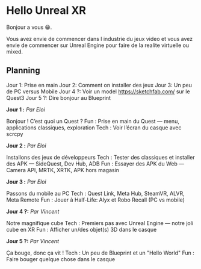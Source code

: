 # Hello Unreal XR

Bonjour a vous 😁.

Vous avez envie de commencer dans l industrie du jeux video et vous avez envie de commencer sur Unreal Engine pour faire de la realite virtuelle ou mixed.


## Planning

Jour 1: Prise en main
Jour 2: Comment on installer des jeux 
Jour 3: Un peu de PC versus Mobile
Jour 4 ?: Voir un model https://sketchfab.com/ sur le Quest3
Jour 5 ?: Dire bonjour au Blueprint


**Jour 1 :**
_Par Eloi_

Bonjour ! C’est quoi un Quest ?
Fun : Prise en main du Quest — menu, applications classiques, exploration
Tech : Voir l’écran du casque avec scrcpy


**Jour 2 :**
_Par Eloi_

Installons des jeux de développeurs
Tech : Tester des classiques et installer des APK — SideQuest, Dev Hub, ADB
Fun : Essayer des APK du Web — Camera API, MRTK, XRTK, APK hors magasin

**Jour 3 :**
_Par Eloi_

Passons du mobile au PC
Tech : Quest Link, Meta Hub, SteamVR, ALVR, Meta Remote
Fun : Jouer à Half-Life: Alyx et Robo Recall (PC vs mobile)



**Jour 4 ?:**
_Par Vincent_

Notre magnifique cube
Tech : Premiers pas avec Unreal Engine — notre joli cube en XR
Fun : Afficher un/des objet(s) 3D dans le casque

**Jour 5 ?:**
_Par Vincent_

Ça bouge, donc ça vit !
Tech : Un peu de Blueprint et un "Hello World"
Fun : Faire bouger quelque chose dans le casque 

